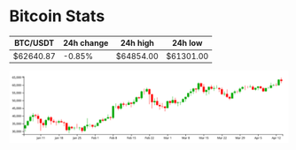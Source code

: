 # Bitcoin Stats

BTC/USDT|24h change|24h high|24h low|
|---|---|---|---|
|$62640.87|-0.85%|$64854.00|$61301.00|

<img src="./chart.svg">
